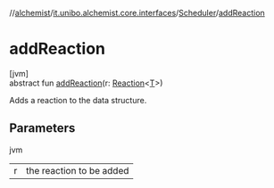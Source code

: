 //[alchemist](../../../index.md)/[it.unibo.alchemist.core.interfaces](../index.md)/[Scheduler](index.md)/[addReaction](add-reaction.md)

# addReaction

[jvm]\
abstract fun [addReaction](add-reaction.md)(r: [Reaction](../../it.unibo.alchemist.model.interfaces/-reaction/index.md)<[T](../../it.unibo.alchemist.model.interfaces/-action/index.md)>)

Adds a reaction to the data structure.

## Parameters

jvm

| | |
|---|---|
| r | the reaction to be added |
